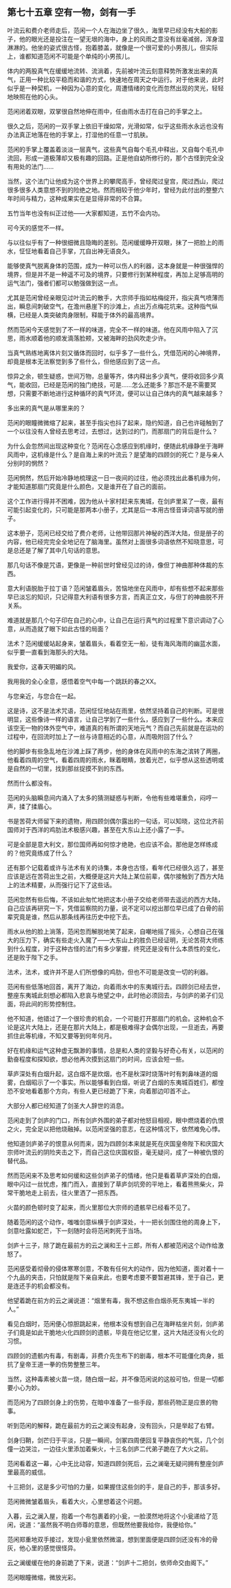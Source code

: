 ## 第七十五章 **空有一物，剑有一手**

叶流云和费介老师走后，范闲一个人在海边坐了很久，海里早已经没有大船的影子，他的眼光还是投注在一望无垠的海中，身上的风雨之意没有丝毫减弱，浑身湿淋淋的。他坐的姿式很古怪，抱着膝盖，就像是一个很可爱的小男孩儿，但实际上，谁都知道范闲不可能是个单纯的小男孩儿。

体内的两股真气在缓缓地流转、流淌着，先前被叶流云刻意释势所激发出来的真气，正用一种比较平稳而和谐的方式，快速地在周天之中运行。对于他来说，此时似乎是一种契机，一种因为心意的变化，周遭情绪的变化而忽然出现的灵光，轻轻地映照在他的心头。

范闲闭着双眼，双掌很自然地伸在雨中，任由雨水击打在自己的手掌之上。

很久之后，范闲的一双手掌上依旧干燥如常，光滑如常，似乎这些雨水永远也没有办法真正地落在他的手掌上，打湿他的任意一寸肌肤。

范闲的手掌上覆盖着淡淡一层真气，这些真气自每个毛孔中释出，又自每个毛孔中流回，形成一道极薄却又极有趣的回路。正是他自幼所修行的，那个古怪到完全没有用处的法门……

当然，这个法门让他成为这个世界上的攀爬高手，曾经爬过皇宫，爬过西山，爬过很多很多人类意想不到的险绝之地。然而相较于他少年时，曾经为此付出的整整六年时间与精力，这种成果实在是显得非常的不合算。

五竹当年也没有纠正过他——大家都知道，五竹不会内功。

可今天的感觉不一样。

与以往似乎有了一种很细微且隐晦的差别。范闲缓缓睁开双眼，抹了一把脸上的雨水，怔怔地看着自己手掌，兀自出神无语良久。

能够使真气脱离身体的范围，成为一种可以伤人的利器，这本身就是一种很强悍的境界，但是并不是一种遥不可及的境界，只要修行到某种程度，再加上足够高明的运气法门，强者们都可以勉强做到这一点。

尤其是范闲曾经亲眼见过叶流云的散手，大宗师手指如枯梅绽开，指尖真气喷薄而出，瞬息间刺破空气，在澹州悬崖下的沙滩上，点出万点梅花坑来。这种指气纵横，已经是人类突破肉身限制，释能于体外的最高境界。

然而范闲今天感觉到了不一样的味道，完全不一样的味道。他在风雨中陷入了沉思，雨水顺着他的顺发滴落脸颊，又被海畔的劲风吹走少许。

当真气熟练地离体片刻又循体而回时，似乎多了一些什么，凭借范闲的心神境界，却竟是根本无法察觉到多了些什么，但他感应到了这一点。

惊异之余，顿生疑惑，世间万物，总量等齐，体内释出多少真气，便将收回多少真气，能收回，已经是范闲的独门绝技，可是……怎么还能多？那岂不是不需要冥想，只需要不断地进行这种循环的真气环流，便可以让自己体内的真气越来越多？

多出来的真气是从哪里来的？

范闲的眼瞳微微缩了起来，甚至手指尖也抖了起来，隐约知道，自己也许碰触到了一个以往没有人曾经去思考过，去想过，达到过的门，而那扇门的背后是什么？

为什么会忽然间出现这种变化？范闲在心念感应到机缘时，便随此机缘静坐于海畔风雨中，这机缘是什么？是自海上来的叶流云？是望海的四顾剑的死亡？是与亲人分别时的惘然？

范闲惘然，然后开始冷静地梳理这一日一夜间的过往，他必须找出此番机缘为何，才能知道那扇门究竟是什么颜色，又是谁开在了自己的面前。

这个工作进行得并不困难，因为他从十家村赶来东夷城，在剑庐里呆了一夜，最有可能引起变化的，只可能是那两本小册子，尤其是后一本用古怪音译词语写就的册子。

这本册子，范闲已经交给了费介老师，让他带回那片神秘的西洋大陆，但是册子的内容，他已经完完全全地记在了脑海里。虽然对上面很多词语依然不知晓意思，可是总还是了解了其中几句话的意思。

那几句话不像是咒语，更像是一种前世时曾经见过的诗，像但丁神曲那种体裁的东西。

意大利语脱胎于拉丁语？范闲皱着眉头，苦恼地坐在风雨中，却有些想不起来那些早已淡忘的知识，只记得意大利语有很多方言，而真正立文，与但丁的神曲脱不开关系。

难道就是那几个句子印在自己的心中，让自己在运行真气的过程里下意识调动了心意，从而造就了眼下如此古怪的局面？

法术？范闲缓缓站起身来，皱着眉头，看着空无一船，徒有海风海雨的幽蓝水面，似乎要一直看到海那头的大陆。

我爱你，这春天明媚的风。

我用我的全心全意，感悟着空气中每一个跳跃的春之XX。

与您亲近，与您合在一起。

这是诗，这不是法术咒语，范闲怔怔地站在雨里，依然坚持着自己的判断。可是很明显，这些像诗一样的语言，让自己学到了一些什么，感应到了一些什么。本来应该空无一物的体外空气中，难道真的有所谓的天地元气？而自己先前就是在运功的过程中，在回流时加上了一丝与诗意相近的心意，从而吸附回了什么？

他的脚步有些急乱地在沙滩上踩了两步，他的身体在风雨中的东海之滨转了两圈，他看着四周的空气，看着四周的雨水，眯着眼睛，放着光芒，似乎想从这些透明或是自然的一切里，找到那丝捉摸不到的东西。

然而什么都没有。

范闲的头脑瞬息间内涌入了太多的猜测疑惑与判断，令他有些难堪重负，闷哼一声，揉了揉眉心。

书是苦荷大师留下来的遗物，用四顾剑偶尔露出的一句话，可以知晓，这位北齐前国师对于西洋的鸡肋法术极感兴趣，甚至在大东山上还小露了一手。

可是全部是意大利文，那位国师再如何惊才绝艳，也应该不会。那他是怎样练成的？他究竟练成了什么？

还有那个记载着或许与法术有关的诗集，本身也古怪，看年代已经很久远了，甚至应该是远在苦荷出生之前，大概便是这片大陆上某位前辈，偶尔接触到了西方大陆上的法术精要，从而强行记下了这些话。

范闲忽然有些后悔，不该如此匆忙地把这本小册子交给老师带去遥远的西方大陆，自己应该再研究一下，凭借监察院的力量，说不定可以挖出那位早已成了白骨的前辈究竟是谁，然后从那条线再往历史中挖下去。

雨水从他的脸上淌落，范闲忽而解脱地笑了起来，自嘲地摇了摇头，心想自己在强大的压力下，确实有些走火入魔了——大东山上的胜负已经证明，无论苦荷大师练到什么程度，对于这种古怪的法门有多少掌握，终究还是没有什么本质性的变化，还是败于陛下之手。

法术，法术，或许并不是人们所想像的鸡肋，但也不可能是改变一切的利器。

范闲有些低落地回首，离开了海边，向着雨水中的东夷城行去。四顾剑已经去世，整座东夷城此刻想必都陷入悲哀与绝望之中，此时他必须回去，与剑庐的弟子们见面，将此间的形势控制住。

他不知道，他错过了一个很珍贵的机会，一个可能打开那扇门的机会。这种机会不论是这片大陆上，还是在那片大陆上，都是极难得才会偶尔出现，一旦逝去，再要抓住此等机缘，不知又要等到何年何月。

好在机缘和运气这种虚无飘渺的事情，总是和人类的坚毅与好奇心有关，以范闲的勤奋程度和探知欲，想必他再次摸到这扇门的时间，应该会短一些。

草庐深处有白烟升起，这白烟不是炊烟，也不是秋深时烧落叶时有刺鼻味道的烟雾，白烟昭示了一个事实。所以能够看到白烟，听说了白烟的东夷城百姓们，都惶恐不安地看着那个方向，有些人更已经跪了下来，向着那边叩首不止。

大部分人都已经知道了剑圣大人辞世的消息。

范闲走到了剑庐的门口，所有剑庐外围的弟子都对他怒目相视，眼中燃烧着的仇恨之火，完全足以把他烧融掉。以范闲坚强的意志，在这种情况下，依然难免心悸。

他知道剑庐弟子的恨意从何而来，因为四顾剑本来就是死在庆国皇帝陛下和庆国大宗师叶流云的阴险夹击之下，而自己这位庆国权臣，毫无疑问，成了一种被仇恨的替代品。

然而范闲来不及思考如何缓和这些剑庐弟子的情绪，他只是看着草庐深处的白烟，眼中闪过一丝忧虑，推门而入，直接到了草庐剑坑旁的平地上，看着熊熊柴火，异常干脆地走上前去，往火里洒了一把东西。

火苗的颜色顿时变了起来，而火里那位大宗师的遗骸早已经看不见了。

随着范闲的这个动作，嗤嗤剑意纵横于剑庐深处，十一把长剑围住他的周身上下，剑意吐露如蛇芒，下一刻随时会将范闲刺死于当场。

剑庐十三子，除了跪在最前方的云之澜和王十三郎，所有人都被范闲这个动作给激怒了。

范闲感受着彻骨的侵体寒寒剑意，不敢有任何大的动作，因为他知道，面对着十一个九品的夹击，只怕就是陛下亲自来此，也要考虑要不要暂避其锋，至于自己，更是连还手的机会都没有。

他望着跪在前方的云之澜说道：“烟里有毒，我不想这些白烟杀死东夷城一半的人。”

看见白烟时，范闲便心惊胆跳起来，他根本没有想到自己在海畔枯坐片刻，剑庐弟子们竟是如此干脆地火化四顾剑的遗骸，毕竟在他记忆里，这片大陆还没有火化的习惯。

四顾剑的遗骸内有毒，有剧毒，非费介先生布下的剧毒，根本不可能僵化肉身，抵抗了皇帝王道一拳的伤势整整三年。

当然，这种毒素被火苗一烧，随白烟一起，并不像范闲说的这般可怕，但是一切都要小心为妙。

而范闲为了四顾剑身上的伤势，在暗中准备了一些手段，那些药物正是应景的物事。

听到范闲的解释，跪在最前方的云之澜没有起身，没有回头，只是举起了右臂。

剑身归鞘，剑芒归于平淡，只是一瞬间，剑冢四周便回复平静哀伤的气氛，几个剑僮一边哭泣，一边往火里添加着柴火，十三名剑庐二代弟子跪在了大火之前。

范闲看着这一幕，心中无比动容，知道四顾剑死后，云之澜毫无疑问拥有整座剑庐里最高的威信。

十三把剑，这是多少可怕的力量，如果握住这些剑的手，是自己的手，那该多好。

范闲微微皱着眉头，看着大火，心里想着这个问题。

入暮，云之澜入屋，抱着一个布包裹着的小瓮，一脸漠然地将这个小瓮递给了范闲，说道：“虽然我不明白师尊的意思，但既然他要我给你，我便给你。”

范闲郑重地双手接过，发现小瓮里依然微温，想到里面便是四顾剑还没有冷的骨灰，他心里的感觉很怪异。

云之澜缓缓在他的身前跪了下来，说道：“剑庐十二把剑，依师命交由阁下。”

范闲眼瞳微缩，微放光彩。

